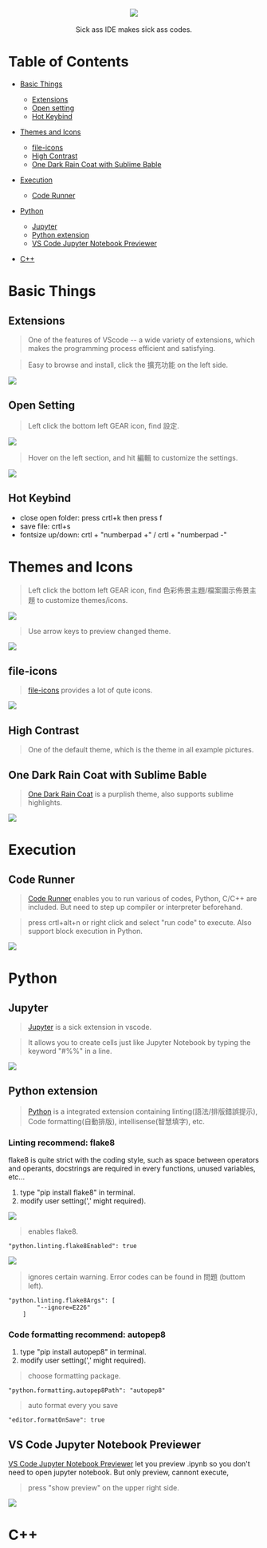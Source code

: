 <br/>
<div align="center">
  <img src="https://github.com/thomas861205/vscode-settings/blob/master/cover.png">
</div>
<br/>
<div align="center"> Sick ass IDE makes sick ass codes. </div>

# Table of Contents

- [Basic Things](#basic-things)
  - [Extensions](#extensions)
  - [Open setting](#open-setting)
  - [Hot Keybind](#hot-keybind)

- [Themes and Icons](#themes-and-icons)
  - [file-icons](#file-icons)
  - [High Contrast](#high-contrast)
  - [One Dark Rain Coat with Sublime Bable](#one-dark-rain-coat-with-sublime-bable)
  
- [Execution](#execution)
  - [Code Runner](#code-runner)
  
- [Python](#python)
  - [Jupyter](#jupyter)
  - [Python extension](#python-extension)
  - [VS Code Jupyter Notebook Previewer](#vs-code-jupyter-notebook-previewer)
  
- [C++](#c++)

#  Basic Things

## Extensions

> One of the features of VScode -- a wide variety of extensions, which makes the programming process efficient and satisfying.

> Easy to browse and install, click the 擴充功能 on the left side.

![](https://github.com/thomas861205/vscode-settings/blob/master/extensions.png)

## Open Setting

> Left click the bottom left GEAR icon, find 設定.

![](https://github.com/thomas861205/vscode-settings/blob/master/setting.png)
 <br/>
 
 > Hover on the left section, and hit 編輯 to customize the settings.
 
![](https://github.com/thomas861205/vscode-settings/blob/master/edit_setting.png)
<br/>

## Hot Keybind

- close open folder: press crtl+k then press f
- save file: crtl+s
- fontsize up/down: crtl + "numberpad +" / crtl + "numberpad -"

# Themes and Icons

> Left click the bottom left GEAR icon, find 色彩佈景主題/檔案圖示佈景主題 to customize themes/icons.

![](https://github.com/thomas861205/vscode-settings/blob/master/change_theme.png)

> Use arrow keys to preview changed theme.

![](https://github.com/thomas861205/vscode-settings/blob/master/use_arrowkey.png)

## file-icons

> [file-icons](https://marketplace.visualstudio.com/items?itemName=file-icons.file-icons) provides a lot of qute icons.

![](https://github.com/thomas861205/vscode-settings/blob/master/file_icons.png)

## High Contrast

> One of the default theme, which is the theme in all example pictures.

## One Dark Rain Coat with Sublime Bable

> [One Dark Rain Coat]() is a purplish theme, also supports sublime highlights.

![](https://github.com/thomas861205/vscode-settings/blob/master/black_rain.png)

# Execution

## Code Runner

> [Code Runner](https://marketplace.visualstudio.com/items?itemName=formulahendry.code-runner) enables you to run various of codes,
Python, C/C++ are included. But need to step up compiler or interpreter beforehand.

> press crtl+alt+n or right click and select "run code" to execute. Also support block execution in Python. 

![](https://github.com/thomas861205/vscode-settings/blob/master/run_code.png)

# Python

## Jupyter

> [Jupyter](https://marketplace.visualstudio.com/items?itemName=donjayamanne.jupyter) is a sick extension in vscode.

> It allows you to create cells just like Jupyter Notebook by typing the keyword "#%%" in a line.

![](https://github.com/thomas861205/vscode-settings/blob/master/jupyter.png)

## Python extension

> [Python]() is a integrated extension containing linting(語法/排版錯誤提示), Code formatting(自動排版), intellisense(智慧填字), etc.

### Linting recommend: flake8

flake8 is quite strict with the coding style, such as space between operators and operants, docstrings are required in every functions,
unused variables, etc...

1. type "pip install flake8" in terminal.
2. modify user setting(',' might required).

![](https://github.com/thomas861205/vscode-settings/blob/master/flake8.png)

> enables flake8.

```
"python.linting.flake8Enabled": true
```

![](https://github.com/thomas861205/vscode-settings/blob/master/error_e226.png)

> ignores certain warning. Error codes can be found in 問題 (buttom left).

```
"python.linting.flake8Args": [
        "--ignore=E226"
    ]
```

### Code formatting recommend: autopep8

1. type "pip install autopep8" in terminal.
2. modify user setting(',' might required).

> choose formatting package.

```
"python.formatting.autopep8Path": "autopep8"
```

> auto format every you save

```
"editor.formatOnSave": true
```

## VS Code Jupyter Notebook Previewer

[VS Code Jupyter Notebook Previewer](https://marketplace.visualstudio.com/items?itemName=jithurjacob.nbpreviewer) let you preview
.ipynb so you don't need to open jupyter notebook. But only preview, cannont execute,

> press "show preview" on the upper right side.

![](https://github.com/thomas861205/vscode-settings/blob/master/jupyter_preview.png)

# C++
